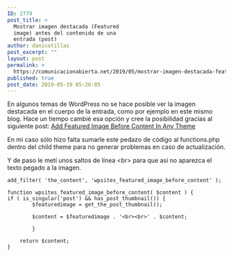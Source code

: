 ```yaml
---
ID: 2779
post_title: >
  Mostrar imagen destacada (Featured
  image) antes del contenido de una
  entrada (post)
author: danicotillas
post_excerpt: ""
layout: post
permalink: >
  https://comunicacionabierta.net/2019/05/mostrar-imagen-destacada-featured-image-antes-del-contenido-de-una-entrada-post/
published: true
post_date: 2019-05-19 05:26:05
---
```

<!-- wp:paragraph -->
<p>En algunos temas de WordPress no se hace posible ver la imagen destacada en el cuerpo de la entrada, como por ejemplo en este mismo blog. Hace un tiempo cambié esa opción y cree la posibilidad gracias al siguiente post: <a href="https://wpsites.net/web-design/add-featured-image-before-content-in-any-theme/">Add Featured Image Before Content In Any Theme</a></p>
<!-- /wp:paragraph -->

<!-- wp:paragraph -->
<p>En mi caso sólo hizo falta sumarle este pedazo de código al functions.php dentro del child theme para no generar problemas en caso de actualización.</p>
<!-- /wp:paragraph -->

<!-- wp:paragraph -->
<p>Y de paso le metí unos saltos de línea &lt;br> para que así no aparezca el texto pegado a la imagen.</p>
<!-- /wp:paragraph -->

<!-- wp:code -->
<pre class="wp-block-code"><code>add_filter( 'the_content', 'wpsites_featured_image_before_content' ); 

function wpsites_featured_image_before_content( $content ) { 
if ( is_singular('post') &amp;&amp; has_post_thumbnail()) {
        $featuredimage = get_the_post_thumbnail();
		
        $content = $featuredimage . '&lt;br>&lt;br>' . $content;
		
		}

    return $content;
}</code></pre>
<!-- /wp:code -->